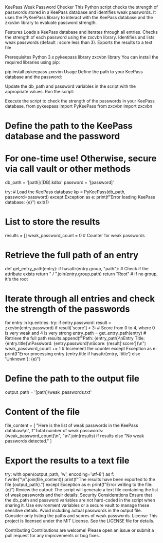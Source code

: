 KeePass Weak Password Checker
This Python script checks the strength of passwords stored in a KeePass database and identifies weak passwords. It uses the PyKeePass library to interact with the KeePass database and the zxcvbn library to evaluate password strength.

Features
Loads a KeePass database and iterates through all entries.
Checks the strength of each password using the zxcvbn library.
Identifies and lists weak passwords (default : score less than 3).
Exports the results to a text file.

Prerequisites
Python 3.x
pykeepass library
zxcvbn library
You can install the required libraries using pip:

pip install pykeepass zxcvbn
Usage
Define the path to your KeePass database and the password:

Update the db_path and password variables in the script with the appropriate values.
Run the script:

Execute the script to check the strength of the passwords in your KeePass database.
from pykeepass import PyKeePass
from zxcvbn import zxcvbn

# Define the path to the KeePass database and the password
# For one-time use! Otherwise, secure via call vault or other methods
db_path = '[path]/[DB].kdbx'
password = '[password]'

try:
    # Load the KeePass database
    kp = PyKeePass(db_path, password=password)
except Exception as e:
    print(f"Error loading KeePass database: {e}")
    exit(1)

# List to store the results
results = []
weak_password_count = 0  # Counter for weak passwords

# Retrieve the full path of an entry
def get_entry_path(entry):
    if hasattr(entry.group, "path"):  # Check if the attribute exists
        return " / ".join(entry.group.path)
    return "Root"  # If no group, it's the root

# Iterate through all entries and check the strength of the passwords
for entry in kp.entries:
    try:
        if entry.password:
            result = zxcvbn(entry.password)
            if result['score'] < 3:  # Score from 0 to 4, where 0 is very weak and 4 is very strong
                entry_path = get_entry_path(entry)  # Retrieve the full path
                results.append(f"Path: {entry_path}\nEntry Title: {entry.title}\nPassword: {entry.password}\nScore: {result['score']}\n")
                weak_password_count += 1  # Increment the counter
    except Exception as e:
        print(f"Error processing entry {entry.title if hasattr(entry, 'title') else 'Unknown'}: {e}")

# Define the path to the output file
output_path = '[path]/weak_passwords.txt'

# Content of the file
file_content = [
    "Here is the list of weak passwords in the KeePass database\n",
    f"Total number of weak passwords: {weak_password_count}\n",
    "\n".join(results) if results else "No weak passwords detected."
]

# Export the results to a text file
try:
    with open(output_path, 'w', encoding='utf-8') as f:
        f.write("\n".join(file_content))
    print(f"The results have been exported to the file {output_path}.")
except Exception as e:
    print(f"Error writing to the file: {e}")
Review the output:
The script will generate a text file containing the list of weak passwords and their details.
Security Considerations
Ensure that the db_path and password variables are not hard-coded in the script when sharing it. Use environment variables or a secure vault to manage these sensitive details.
Avoid including actual passwords in the output file. Consider only listing the paths and scores of weak passwords.
License
This project is licensed under the MIT License. See the LICENSE file for details.

Contributing
Contributions are welcome! Please open an issue or submit a pull request for any improvements or bug fixes.
